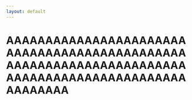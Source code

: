 ```yaml
---
layout: default
---
```



# AAAAAAAAAAAAAAAAAAAAAAAAAAAAAAAAAAAAAAAAAAAAAAAAAAAAAAAAAAAAAAAAAAAAAAAAAAAAAAAAAAAAAAAAAAAAAAAAAAAA
